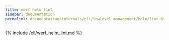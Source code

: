 ```yaml
---
title: werf helm lint
sidebar: documentation
permalink: documentation/internals/cli/lowlevel-management/helm/lint.html
---
```


{% include /cli/werf_helm_lint.md %}
